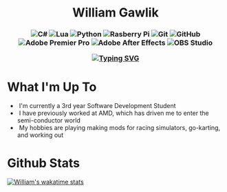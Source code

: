 <h1 align="center">
  William Gawlik
</h1>
<h3 align="center">
   <p>
     <img alt="C#" src="https://custom-icon-badges.demolab.com/badge/C%23-%23121011.svg?logo=cs2&logoColor=white">
     <img alt="Lua" src="https://custom-icon-badges.demolab.com/badge/Lua-%23121011.svg?logo=Lua&logoColor=white">
     <img alt="Python" src="https://img.shields.io/badge/Python-%23121011.svg?logo=python&logoColor=white">
     <img alt="Rasberry Pi" src="https://img.shields.io/badge/Raspberry%20Pi-%23121011?logo=Raspberry%20Pi&logoColor=white">
     <img alt="Git" src="https://img.shields.io/badge/Git-%23121011.svg?logo=git&logoColor=white">
     <img alt="GitHub" src="https://img.shields.io/badge/GitHub-%23121011.svg?logo=github&logoColor=white">
     <img alt="Adobe Premier Pro" src="https://img.shields.io/badge/Adobe%20Premiere%20Pro-%23121011.svg?logo=Adobe%20Premiere%20Pro&logoColor=white">
     <img alt="Adobe After Effects" src="https://img.shields.io/badge/Adobe%20After%20Effects-%23121011.svg?logo=Adobe%20After%20Effects&logoColor=white">
     <img alt="OBS Studio" src="https://img.shields.io/badge/-OBS-%23121011?logo=obs-studio&logoColor=white">
  </p>

<a href="https://git.io/typing-svg"><img src="https://readme-typing-svg.demolab.com?font=Montserrat&weight=600&duration=1500&pause=1500&color=F7BA1D&center=true&width=435&lines=Studying to become a software developer;Enjoys creating mods for racing sims" alt="Typing SVG" />
</a>

</h3>

<h1 align="left">
  What I'm Up To
</h1>

- &nbsp;I'm currently a 3rd year Software Development Student
- &nbsp;I have previously worked at AMD, which has driven me to enter the semi-conductor world
- &nbsp;My hobbies are playing making mods for racing simulators, go-karting, and working out

<h1 align="left">
  Github Stats
</h1>

[![William's wakatime stats](https://github-readme-stats.vercel.app/api/wakatime?username=WilliamGawlik)](https://github.com/anuraghazra/github-readme-stats)
